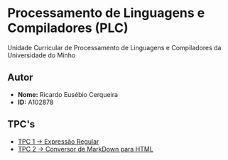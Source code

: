 # Processamento de Linguagens e Compiladores (PLC)

Unidade Curricular de Processamento de Linguagens e Compiladores da Universidade do Minho

## Autor
- **Nome:** Ricardo Eusébio Cerqueira
- **ID:** A102878 

## TPC's
- [TPC 1 -> Expressão Regular](./TPC1/tpc1.txt)
- [TPC 2 -> Conversor de MarkDown para HTML](./TPC2/tpc2.ipynb)
